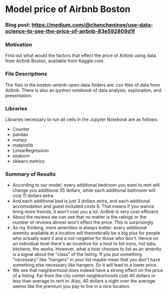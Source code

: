 # Model price of Airbnb Boston

### Blog post: https://medium.com/@chencheninee/use-data-science-to-see-the-price-of-airbnb-83e592809d1f
### Motivation

Find out what would the factors that effect the price of Airbnb
using data from Airbnb Boston, available from Kaggle.com.


### File Descriptions

The files in the boston-airbnb-open-data folders are .csv files of data from Airbnb. There is also an ipython notebook of data analysis, exploration, and presentation.


### Libraries

Libraries necessary to run all cells in the Jupyter Notebook are as follows:
- Counter
- pandas
- numpy
- matplotlib
- LinearRegression
- seaborn
- sklearn.metrics


### Summary of Results

- According to our model, every additional bedroom you want to rent will change you additional 35 dollars, while each additional bathroom will cost 11 dollars extra.
- And each additional bed is just 3 dollars extra, and each additional accomodation and guest included costs 6. That means if you wanna bring more freinds, it won't cost you a lot. AirBnb is very cost-efficient.
- About the reviews we can see that no matter is the ratings or the number of reviews almost won't effect the price. This is surprisingly.
- As my thinking, more amenities is always better: every additional amenity available at a location will theoretically be a big plus for people who actually want it and a not-negative for those who don't. Hence on an individual level there's an incentive for a host to list irons, hot tubs, kitchens, the works. However, what a host chooses to list as an amenity is a signal about the "class" of the listing. If you put something "necessary" like "hangers" in your list maybe mean that you don't have something else necessary like hangers. So it will lead to a lower price.
- We see that neighborhood does indeed have a strong effect on the price of a listing. Far from the city center neighborhoods cost 40 dollars or less than average to rent in. Also, 40 dollars a night over the average seems like the premium you pay to live in a nice location.
